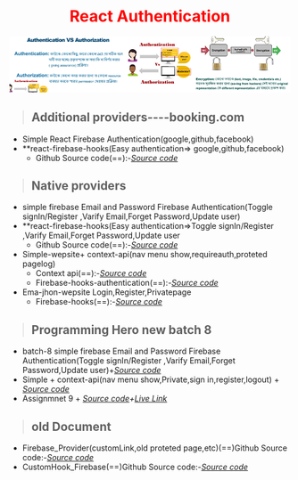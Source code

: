 <p>
 <h1 style="color:red;" align="center">React Authentication</h1>
</p>

 ![alt text](c.png)
 
> ## Additional providers----booking.com
- Simple React Firebase Authentication(google,github,facebook)
- **react-firebase-hooks(Easy authentication=> google,github,facebook)
  - Github Source code(==):-*[Source code](https://github.com/julfiker755/2023-authentication-google-facebook-github)*
>  ## Native providers
- simple firebase Email and Password Firebase Authentication(Toggle signIn/Register ,Varify Email,Forget Password,Update user)
- **react-firebase-hooks(Easy authentication=>Toggle signIn/Register ,Varify Email,Forget Password,Update user
  - Github Source code(==):-*[Source code](https://github.com/julfiker755/2023-authentication-Email-and-password)*
- Simple-wepsite+ context-api(nav menu show,requireauth,proteted pagelog)
   - Context api(==):-*[Source code](https://github.com/julfiker755/2023-simple-wepsite-context-api)*
   - Firebase-hooks-authentication(==):-*[Source code](https://github.com/julfiker755/2023-simple-wepsite-react-firebase-hooks)*
 - Ema-jhon-wepsite Login,Register,Privatepage
   - Firebase-hooks(==):-*[Source code](https://github.com/julfiker755/2023-ema-jhon-wepsite-login-register-private)*
> ## Programming Hero new batch 8
- batch-8 simple firebase Email and Password Firebase Authentication(Toggle signIn/Register ,Varify Email,Forget Password,Update user)+*[Source code](https://github.com/julfiker755/batch-8-email-and-pasword-authentication/tree/main)*
- Simple + context-api(nav menu show,Private,sign in,register,logout) + *[Source code](https://github.com/julfiker755/batch8-signin-signup-logout/tree/main)*
- Assignmnet 9 + *[Source code](https://github.com/julfiker755/assignment9/)+[Live Link](https://assignment9-bccfb.web.app/)*

  
  
> ## old Document
- Firebase_Provider(customLink,old proteted page,etc)(==)Github Source code:-*[Source code](https://github.com/julfiker755/Firebase_Provider)*
- CustomHook_Firebase(==)Github Source code:-*[Source code](https://github.com/julfiker755/CustomHook_Firebase)*


